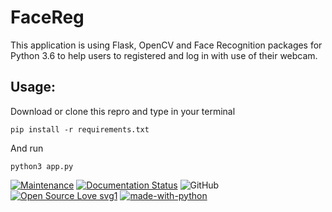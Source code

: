 # FaceReg
This application is using Flask, OpenCV and Face Recognition packages for Python 3.6 to help users to registered and log in with use of their webcam.

## Usage:
Download or clone this repro and type in your terminal
```
pip install -r requirements.txt
```
And run
```
python3 app.py
```

[![Maintenance](https://img.shields.io/badge/Maintained%3F-yes-green.svg)](https://github.com/SekeNikola/flexy/graphs/commit-activity)
[![Documentation Status](https://readthedocs.org/projects/ansicolortags/badge/?version=latest)](https://github.com/SekeNikola/flexy)
![GitHub](https://img.shields.io/github/license/mashape/apistatus.svg)
[![Open Source Love svg1](https://badges.frapsoft.com/os/v1/open-source.svg?v=103)](https://github.com/ellerbrock/open-source-badges/)
[![made-with-python](https://img.shields.io/badge/Made%20with-Python-1f425f.svg)](https://www.python.org/)
